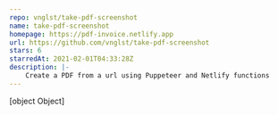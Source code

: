 ```yaml
---
repo: vnglst/take-pdf-screenshot
name: take-pdf-screenshot
homepage: https://pdf-invoice.netlify.app
url: https://github.com/vnglst/take-pdf-screenshot
stars: 6
starredAt: 2021-02-01T04:33:28Z
description: |-
    Create a PDF from a url using Puppeteer and Netlify functions
---
```


[object Object]
